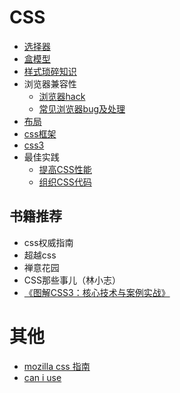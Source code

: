 # CSS
* [选择器](selector.md)
* [盒模型](box-model.md)
* [样式琐碎知识](style.md)
* 浏览器兼容性
    * [浏览器hack](css-hack.md)
    * [常见浏览器bug及处理](css-bugs.md)
* [布局](layout.md)
* [css框架](framework)
* [css3](https://github.com/iamjoel/css3-learn)
* 最佳实践
    * [提高CSS性能](optimize.md)
    * [组织CSS代码](organize.md)

## 书籍推荐
* css权威指南
* 超越css
* 禅意花园
* CSS那些事儿（林小志）
* [《图解CSS3：核心技术与案例实战》](http://www.w3cplus.com/book-comment.html)


# 其他
* [mozilla css 指南](https://developer.mozilla.org/zh-CN/docs/CSS/%E5%BC%80%E5%A7%8B)
* [can i use](http://caniuse.com)
